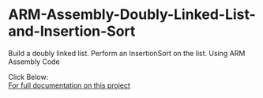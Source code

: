 # ARM-Assembly-Doubly-Linked-List-and-Insertion-Sort
Build a doubly linked list. Perform an InsertionSort on the list. Using ARM Assembly Code

Click Below:  
[For full documentation on this project]()
